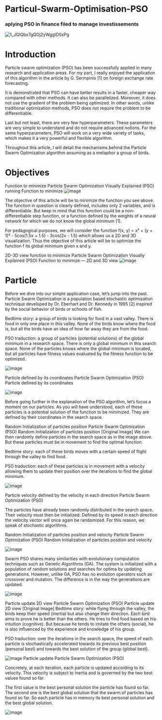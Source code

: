 # Particul-Swarm-Optimisation-PSO
<h3>aplying PSO in finance filed to manage investissements</h3>

![1_JQlQbx7gQOj2yWggID0xPg](https://user-images.githubusercontent.com/54851310/175163522-a73b7231-92aa-4f54-86d7-f54dbfc65692.gif)


# Introduction


Particle swarm optimization (PSO) has been successfully applied in many research and application areas. For my part, I really enjoyed the application of this algorithm in the article by G. Sermpinis [1] on foreign exchange rate forecasting.

It is demonstrated that PSO can have better results in a faster, cheaper way compared with other methods. It can also be parallelized. Moreover, it does not use the gradient of the problem being optimized. In other words, unlike traditional optimization methods, PSO does not require the problem to be differentiable.

Last but not least, there are very few hyperparameters. These parameters are very simple to understand and do not require advanced notions. For the same hyperparameters, PSO will work on a very wide variety of tasks, which makes it a very powerful and flexible algorithm.

Throughout this article, I will detail the mechanisms behind the Particle Swarm Optimization algorithm assuming as a metaphor a group of birds.

# Objectives


Function to minimize Particle Swarm Optimization Visually Explained (PSO) running
Function to minimize 
![image](https://user-images.githubusercontent.com/54851310/175163144-aa0e98cd-0c01-43f2-8b50-9a3b8f4093d5.png)

The objective of this article will be to minimize the function you see above. The function in question is clearly defined, includes only 2 variables, and is differentiable. But keep in mind that this function could be a non-differentiable step function, or a function defined by the weights of a neural network for which we do not know the global minimum [1].

For pedagogical purposes, we will consider the function f(x, y) = x² + (y + 1)² - 5cos(1.5x + 1.5) - 3cos(2x - 1.5) which allows us a 2D and 3D visualization. Thus the objective of this article will be to optimize the function f its global minimum given x and y.

2D-3D view function to minimize Particle Swarm Optimization Visually Explained (PSO)
Function to minimize — 2D and 3D view 
![image](https://user-images.githubusercontent.com/54851310/175163185-a08b1450-6417-41dd-bd9d-845266921046.png)

# Particle


Before we dive into our simple application case, let’s jump into the past. Particle Swarm Optimization is a population based stochastic optimization technique developed by Dr. Eberhart and Dr. Kennedy in 1995 [2] inspired by the social behavior of birds or schools of fish.

Bedtime story: a group of birds is looking for food in a vast valley. There is food in only one place in this valley. None of the birds know where the food is, but all the birds have an idea of how far away they are from the food.

PSO traduction: a group of particles (potential solutions) of the global minimum in a research space. There is only a global minimum in this search space. None of the particles knows where the global minimum is located, but all particles have fitness values evaluated by the fitness function to be optimized.


![image](https://user-images.githubusercontent.com/54851310/175163269-7478a8fd-7692-4b69-b8c3-d0f4e972fbda.png)


Particle defined by its coordinates Particle Swarm Optimization (PSO)
Particle defined by its coordinates


![image](https://user-images.githubusercontent.com/54851310/175163303-28925589-a3fb-4d8e-8fee-ce90251eb51d.png)

Before going further in the explanation of the PSO algorithm, let’s focus a moment on our particles. As you will have understood, each of these particles is a potential solution of the function to be minimized. They are defined by their coordinates in the search space.

Random Initialization of particles position Particle Swarm Optimization (PSO)
Random Initialization of particles position [Original Image]
We can then randomly define particles in the search space as in the image above. But these particles must be in movement to find the optimal function.

Bedtime story: each of these birds moves with a certain speed of flight through the valley to find food.

PSO traduction: each of these particles is in movement with a velocity allowing them to update their position over the iterations to find the global minimum.

![image](https://user-images.githubusercontent.com/54851310/175790223-d880dba6-b259-41fe-9499-d61820f61619.png)


Particle velocity defined by the velocity in each direction Particle Swarm Optimization (PSO)


The particles have already been randomly distributed in the search space. Their velocity must then be initialized. Defined by its speed in each direction the velocity vector will once again be randomized. For this reason, we speak of stochastic algorithms.

Random Initialization of particles position and velocity Particle Swarm Optimization (PSO)
Random Initialization of particles position and velocity 

![image](https://user-images.githubusercontent.com/54851310/175790294-1f2f4eda-b6c0-4cf0-93f2-bf3a5c02fa72.png)

Swarm
PSO shares many similarities with evolutionary computation techniques such as Genetic Algorithms (GA). The system is initialized with a population of random solutions and searches for optima by updating generations. However, unlike GA, PSO has no evolution operators such as crossover and mutation. The difference is in the way the generations are updated.

![image](https://user-images.githubusercontent.com/54851310/176122937-dbf346d8-090c-405b-bfbf-a7de22ec9ec2.png)


Particle update 2D view Particle Swarm Optimization (PSO)
Particle update 2D view [Original Image]
Bedtime story: while flying through the valley, the birds keep their speed (inertia) but also change their direction. Each bird aims to prove he is better than the others. He tries to find food based on his intuition (cognitive). But because he tends to imitate the others (social), he is also influenced by the experience and knowledge of his group.

PSO traduction: over the iterations in the search space, the speed of each particle is stochastically accelerated towards its previous best position (personal best) and towards the best solution of the group (global best).



![image](https://user-images.githubusercontent.com/54851310/176123135-77a0d185-165a-47d4-b995-e47536afc8bb.png)
Particle update Particle Swarm Optimization (PSO)

Concretely, at each iteration, each particle is updated according to its velocity. This velocity is subject to inertia and is governed by the two best values found so far.

The first value is the best personal solution the particle has found so far. The second one is the best global solution that the swarm of particles has found so far. So each particle has in memory its best personal solution and the best global solution.

![image](https://user-images.githubusercontent.com/54851310/176123301-6e440d5d-dcbb-45f7-bb58-f6e8100c06a0.png)




